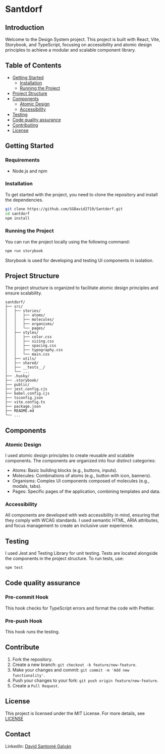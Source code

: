 # Santdorf

## Introduction

Welcome to the Design System project. This project is built with React, Vite, Storybook, and TypeScript, focusing on accessibility and atomic design principles to achieve a modular and scalable component library.

## Table of Contents

- [Getting Started](#getting-started)
  - [Installation](#installation)
  - [Running the Project](#running-the-project)
- [Project Structure](#project-structure)
- [Components](#components)
  - [Atomic Design](#atomic-design)
  - [Accessibility](#accessibility)
- [Testing](#testing)
- [Code quality assurance](#code-quality-assurance)
- [Contributing](#contributing)
- [License](#license)

## Getting Started

### Requirements

- Node.js and npm

### Installation

To get started with the project, you need to clone the repository and install the dependencies.

```bash
git clone https://github.com/SGDavid2719/Santdorf.git
cd santdorf
npm install
```

### Running the Project

You can run the project locally using the following command:

```bash
npm run storybook
```

Storybook is used for developing and testing UI components in isolation.

## Project Structure

The project structure is organized to facilitate atomic design principles and ensure scalability.

```
santdorf/
├── src/
│   ├── stories/
│   │   ├── atoms/
│   │   ├── molecules/
│   │   ├── organisms/
│   │   └── pages/
│   ├── styles/
│   │   ├── color.css
│   │   ├── sizing.css
│   │   ├── spacing.css
│   │   ├── typography.css
│   │   └── main.css
│   ├── utils/
│   ├── shared/
│   ├── __tests__/
│   └── ...
├── .husky/
├── .storybook/
├── public/
├── jest.config.cjs
├── babel.config.cjs
├── tsconfig.json
├── vite.config.ts
├── package.json
├── README.md
└── ...
```

## Components

### Atomic Design

I used atomic design principles to create reusable and scalable components. The components are organized into four distinct categories:

- Atoms: Basic building blocks (e.g., buttons, inputs).
- Molecules: Combinations of atoms (e.g., button with icon, banners).
- Organisms: Complex UI components composed of molecules (e.g., modals, tabs).
- Pages: Specific pages of the application, combining templates and data.

### Accessibility

All components are developed with web accessibility in mind, ensuring that they comply with WCAG standards. I used semantic HTML, ARIA attributes, and focus management to create an inclusive user experience.

## Testing

I used Jest and Testing Library for unit testing. Tests are located alongside the components in the project structure. To run tests, use:

```bash
npm test
```

## Code quality assurance

### Pre-commit Hook

This hook checks for TypeScript errors and format the code with Prettier.

### Pre-push Hook

This hook runs the testing.

## Contribute

1. Fork the repository.
2. Create a new branch: `git checkout -b feature/new-feature`.
3. Make your changes and commit: `git commit -m 'Add new functionality'`.
4. Push your changes to your fork: `git push origin feature/new-feature`.
5. Create a `Pull Request`.

## License

This project is licensed under the MIT License. For more details, see [LICENSE](https://github.com/SGDavid2719/Santdorf/blob/master/LICENSE)

## Contact

LinkedIn: [David Santomé Galván](https://www.linkedin.com/in/david-santom%C3%A9-galv%C3%A1n-8815021b8/)
